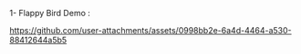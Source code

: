 1- Flappy Bird Demo :


https://github.com/user-attachments/assets/0998bb2e-6a4d-4464-a530-88412644a5b5

